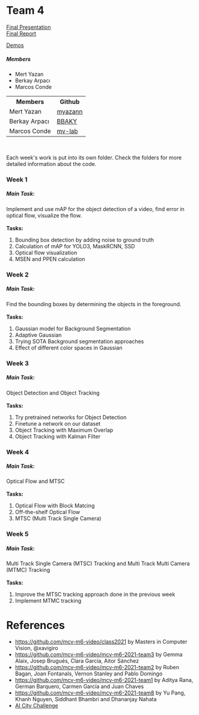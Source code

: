 # Team 4

<a href="https://docs.google.com/presentation/d/1b0QMpw4VCq5pxB1ervWR-RmGtVDo7NSKiWAb-98Pr3M/edit?usp=sharing"> Final Presentation </a>
<br>
<a href="https://www.overleaf.com/project/6273add67e9110351474315a"> Final Report </a>

<a href="https://drive.google.com/drive/folders/1ZbrfaBpwtSWTxpwKVD4hcCfQAlJQiWdA?usp=sharing"> Demos </a>


<h5> Members </h5>
<ul>
<li> Mert Yazan </li>
<li> Berkay Arpacı </li>
<li> Marcos Conde </li>
</ul>

<table style="width:100%">
  <tr>
    <th>Members</th>
    <th>Github</th>
  </tr>
  <tr>
    <td>Mert Yazan</td>
    <td><a href="https://github.com/myazann"> myazann </a></td>
  </tr>
    <tr>
    <td>Berkay Arpacı</td>
    <td><a href="https://github.com/BBAKY"> BBAKY </a></td>

  </tr>
    <td>Marcos Conde</td>
    <td><a href="https://github.com/mv-lab"> mv-lab </a></td>
  </tr>
</table>

<br>
  
Each week's work is put into its own folder. Check the folders for more detailed information about the code.

<h3> Week 1 </h3>
<h5> Main Task: </h5> 
Implement and use mAP for the object detection of a video, find error in optical flow, visualize the flow.
<br> <br>
<b> Tasks: </b>
<ol>
<li> Bounding box detection by adding noise to ground truth
<li> Calculation of mAP for YOLO3, MaskRCNN, SSD
<li> Optical flow visualization
<li> MSEN and PPEN calculation
</ol>

<h3> Week 2 </h3>
<h5> Main Task: </h5>
Find the bounding boxes by determining the objects in the foreground. 
<br> <br>
<b> Tasks: </b>
<ol>
<li> Gaussian model for Background Segmentation
<li> Adaptive Gaussian
<li> Trying SOTA Background segmentation approaches
<li> Effect of different color spaces in Gaussian
</ol>


<h3> Week 3 </h3>
<h5> Main Task: </h5>
Object Detection and Object Tracking
<br> <br>
<b> Tasks: </b>
<ol>
<li> Try pretrained networks for Object Detection
<li> Finetune a network on our dataset
<li> Object Tracking with Maximum Overlap
<li> Object Tracking with Kalman Filter
</ol>


<h3> Week 4 </h3>
<h5> Main Task: </h5>
Optical Flow and MTSC
<br> <br>
<b> Tasks: </b>
<ol>
<li> Optical Flow with Block Matcing
<li> Off-the-shelf Optical Flow
<li> MTSC (Multi Track Single Camera)
</ol>

<h3> Week 5 </h3>
<h5> Main Task: </h5>
Multi Track Single Camera (MTSC) Tracking and Multi Track Multi Camera (MTMC) Tracking
<br> <br>
<b> Tasks: </b>
<ol>
<li> Improve the MTSC tracking approach done in the previous week
<li> Implement MTMC tracking
</ol>

# References

- https://github.com/mcv-m6-video/class2021 by Masters in Computer Vision, @xavigiro 
- https://github.com/mcv-m6-video/mcv-m6-2021-team3 by Gemma Alaix, Josep Brugués, Clara Garcia, Aitor Sánchez
- https://github.com/mcv-m6-video/mcv-m6-2021-team2 by Ruben Bagan, Joan Fontanals, Vernon Stanley and Pablo Domingo
- https://github.com/mcv-m6-video/mcv-m6-2021-team1 by Aditya Rana, German Barquero, Carmen García and Juan Chaves
- https://github.com/mcv-m6-video/mcv-m6-2021-team8 by Yu Pang, Khanh Nguyen, Siddhant Bhambri and Dhananjay Nahata
- [AI City Challenge](https://www.aicitychallenge.org/2021-ai-city/)
